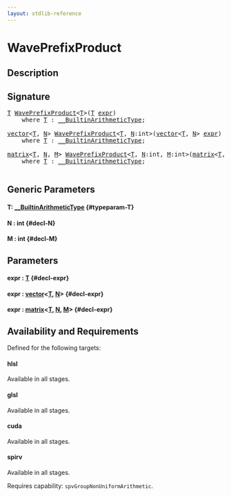```yaml
---
layout: stdlib-reference
---
```


# WavePrefixProduct

## Description





## Signature 

<pre>
<a href="/stdlib-reference/global-decls/waveprefixproduct-04a#typeparam-T" class="code_type">T</a> <a href="/stdlib-reference/global-decls/waveprefixproduct-04a">WavePrefixProduct</a>&lt;<a href="/stdlib-reference/global-decls/waveprefixproduct-04a#typeparam-T" class="code_type">T</a>&gt;(<a href="/stdlib-reference/global-decls/waveprefixproduct-04a#typeparam-T" class="code_type">T</a> <a href="/stdlib-reference/global-decls/waveprefixproduct-04a#decl-expr" class="code_param">expr</a>)
    <span class='code_keyword'>where</span> <a href="/stdlib-reference/global-decls/waveprefixproduct-04a#typeparam-T" class="code_type">T</a> : <a href="/stdlib-reference/interfaces/builtinarithmetictype-0129j/index" class="code_type">__BuiltinArithmeticType</a>;

<a href="/stdlib-reference/types/vector/index" class="code_type">vector</a>&lt;<a href="/stdlib-reference/global-decls/waveprefixproduct-04a#typeparam-T" class="code_type">T</a>, <a href="/stdlib-reference/global-decls/waveprefixproduct-04a#decl-N" class="code_var">N</a>&gt; <a href="/stdlib-reference/global-decls/waveprefixproduct-04a">WavePrefixProduct</a>&lt;<a href="/stdlib-reference/global-decls/waveprefixproduct-04a#typeparam-T" class="code_type">T</a>, <a href="/stdlib-reference/global-decls/waveprefixproduct-04a#decl-N" class="code_var">N</a>:<span class="code_keyword">int</span>&gt;(<a href="/stdlib-reference/types/vector/index" class="code_type">vector</a>&lt;<a href="/stdlib-reference/global-decls/waveprefixproduct-04a#typeparam-T" class="code_type">T</a>, <a href="/stdlib-reference/global-decls/waveprefixproduct-04a#decl-N" class="code_var">N</a>&gt; <a href="/stdlib-reference/global-decls/waveprefixproduct-04a#decl-expr" class="code_param">expr</a>)
    <span class='code_keyword'>where</span> <a href="/stdlib-reference/global-decls/waveprefixproduct-04a#typeparam-T" class="code_type">T</a> : <a href="/stdlib-reference/interfaces/builtinarithmetictype-0129j/index" class="code_type">__BuiltinArithmeticType</a>;

<a href="/stdlib-reference/types/matrix/index" class="code_type">matrix</a>&lt;<a href="/stdlib-reference/global-decls/waveprefixproduct-04a#typeparam-T" class="code_type">T</a>, <a href="/stdlib-reference/global-decls/waveprefixproduct-04a#decl-N" class="code_var">N</a>, <a href="/stdlib-reference/global-decls/waveprefixproduct-04a#decl-M" class="code_var">M</a>&gt; <a href="/stdlib-reference/global-decls/waveprefixproduct-04a">WavePrefixProduct</a>&lt;<a href="/stdlib-reference/global-decls/waveprefixproduct-04a#typeparam-T" class="code_type">T</a>, <a href="/stdlib-reference/global-decls/waveprefixproduct-04a#decl-N" class="code_var">N</a>:<span class="code_keyword">int</span>, <a href="/stdlib-reference/global-decls/waveprefixproduct-04a#decl-M" class="code_var">M</a>:<span class="code_keyword">int</span>&gt;(<a href="/stdlib-reference/types/matrix/index" class="code_type">matrix</a>&lt;<a href="/stdlib-reference/global-decls/waveprefixproduct-04a#typeparam-T" class="code_type">T</a>, <a href="/stdlib-reference/global-decls/waveprefixproduct-04a#decl-N" class="code_var">N</a>, <a href="/stdlib-reference/global-decls/waveprefixproduct-04a#decl-M" class="code_var">M</a>&gt; <a href="/stdlib-reference/global-decls/waveprefixproduct-04a#decl-expr" class="code_param">expr</a>)
    <span class='code_keyword'>where</span> <a href="/stdlib-reference/global-decls/waveprefixproduct-04a#typeparam-T" class="code_type">T</a> : <a href="/stdlib-reference/interfaces/builtinarithmetictype-0129j/index" class="code_type">__BuiltinArithmeticType</a>;

</pre>

## Generic Parameters

#### T: [\_\_BuiltinArithmeticType](/stdlib-reference/interfaces/builtinarithmetictype-0129j/index) {#typeparam-T}
#### N  : int {#decl-N}
#### M  : int {#decl-M}

## Parameters

#### expr  : [T](/stdlib-reference/global-decls/waveprefixproduct-04a#typeparam-T) {#decl-expr}
#### expr  : [vector](/stdlib-reference/types/vector/index)\<[T](/stdlib-reference/types/vector/index#typeparam-T), [N](/stdlib-reference/types/vector/index#decl-N)\> {#decl-expr}
#### expr  : [matrix](/stdlib-reference/types/matrix/index)\<[T](/stdlib-reference/types/matrix/t-0), [N](/stdlib-reference/types/matrix/index#decl-N), [M](/stdlib-reference/types/matrix/index#decl-M)\> {#decl-expr}

## Availability and Requirements

Defined for the following targets:

#### hlsl
Available in all stages.

#### glsl
Available in all stages.

#### cuda
Available in all stages.

#### spirv
Available in all stages.

Requires capability: `spvGroupNonUniformArithmetic`.



